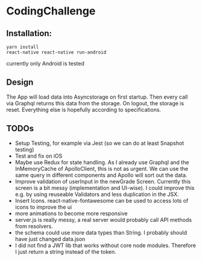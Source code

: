 # CodingChallenge 
## Installation:
```
yarn install
react-native react-native run-android
```

currently only Android is tested
## Design
The App will load data into Asyncstorage on first startup. Then every call via Graphql returns this data from the storage. On logout, the storage is reset. 
Everything else is hopefully according to specifications.
## TODOs
- Setup Testing, for example via Jest (so we can do at least Snapshot testing)
- Test and fix on iOS
- Maybe use Redux for state handling. As I already use Graphql and the InMemoryCache of ApolloClient, this is not as urgent. We can use the same query in different components and Apollo will sort out the data.
- Improve validation of userInput in the newGrade Screen. Currently this screen is a bit messy (implementation and UI-wise). I could improve this e.g. by using reuseable Validators and less duplication in the JSX.
- Insert Icons. react-native-fontawesome can be used to access lots of icons to improve the ui
- more animations to become more responsive
- server.js is really messy, a real server would probably call API methods from resolvers.
- the schema could use more data types than String. I probably should have just changed data.json
- I did not find a JWT lib that works without core node modules. Therefore I just return a string instead of the token.


